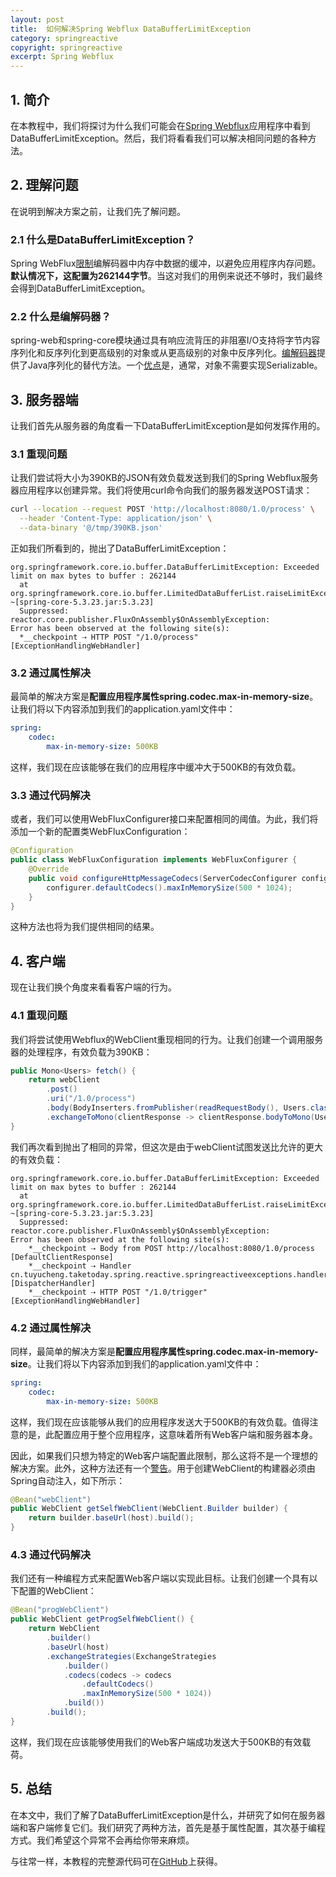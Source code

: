 ```yaml
---
layout: post
title:  如何解决Spring Webflux DataBufferLimitException
category: springreactive
copyright: springreactive
excerpt: Spring Webflux
---
```


## 1. 简介

在本教程中，我们将探讨为什么我们可能会在[Spring Webflux](https://www.baeldung.com/spring-webflux)应用程序中看到DataBufferLimitException。然后，我们将看看我们可以解决相同问题的各种方法。

## 2. 理解问题

在说明到解决方案之前，让我们先了解问题。

### 2.1 什么是DataBufferLimitException？

Spring WebFlux[限制](https://docs.spring.io/spring-framework/docs/5.2.6.RELEASE/spring-framework-reference/web-reactive.html#webflux-codecs-limits)编解码器中内存中数据的缓冲，以避免应用程序内存问题。**默认情况下，这配置为262144字节**。当这对我们的用例来说还不够时，我们最终会得到DataBufferLimitException。

### 2.2 什么是编解码器？

spring-web和spring-core模块通过具有响应流背压的非阻塞I/O支持将字节内容序列化和反序列化到更高级别的对象或从更高级别的对象中反序列化。[编解码器](https://docs.spring.io/spring-framework/docs/current/reference/html/web-reactive.html#webflux-codecs)提供了Java序列化的替代方法。一个[优点](https://docs.spring.io/spring-integration/reference/html/codec.html#codec)是，通常，对象不需要实现Serializable。  

## 3. 服务器端

让我们首先从服务器的角度看一下DataBufferLimitException是如何发挥作用的。

### 3.1 重现问题

让我们尝试将大小为390KB的JSON有效负载发送到我们的Spring Webflux服务器应用程序以创建异常。我们将使用curl命令向我们的服务器发送POST请求：

```bash
curl --location --request POST 'http://localhost:8080/1.0/process' \
  --header 'Content-Type: application/json' \
  --data-binary '@/tmp/390KB.json'
```

正如我们所看到的，抛出了DataBufferLimitException：

```shell
org.springframework.core.io.buffer.DataBufferLimitException: Exceeded limit on max bytes to buffer : 262144
  at org.springframework.core.io.buffer.LimitedDataBufferList.raiseLimitException(LimitedDataBufferList.java:99) ~[spring-core-5.3.23.jar:5.3.23]
  Suppressed: reactor.core.publisher.FluxOnAssembly$OnAssemblyException: 
Error has been observed at the following site(s):
  *__checkpoint ⇢ HTTP POST "/1.0/process" [ExceptionHandlingWebHandler]
```

### 3.2 通过属性解决

最简单的解决方案是**配置应用程序属性spring.codec.max-in-memory-size**。让我们将以下内容添加到我们的application.yaml文件中：

```yaml
spring:
    codec:
        max-in-memory-size: 500KB
```

这样，我们现在应该能够在我们的应用程序中缓冲大于500KB的有效负载。

### 3.3 通过代码解决

或者，我们可以使用WebFluxConfigurer接口来配置相同的阈值。为此，我们将添加一个新的配置类WebFluxConfiguration：

```java
@Configuration
public class WebFluxConfiguration implements WebFluxConfigurer {
    @Override
    public void configureHttpMessageCodecs(ServerCodecConfigurer configurer) {
        configurer.defaultCodecs().maxInMemorySize(500 * 1024);
    }
}
```

这种方法也将为我们提供相同的结果。

## 4. 客户端

现在让我们换个角度来看看客户端的行为。

### 4.1 重现问题

我们将尝试使用Webflux的WebClient重现相同的行为。让我们创建一个调用服务器的处理程序，有效负载为390KB：

```java
public Mono<Users> fetch() {
    return webClient
        .post()
        .uri("/1.0/process")
        .body(BodyInserters.fromPublisher(readRequestBody(), Users.class))
        .exchangeToMono(clientResponse -> clientResponse.bodyToMono(Users.class));
}
```

我们再次看到抛出了相同的异常，但这次是由于webClient试图发送比允许的更大的有效负载：

```shell
org.springframework.core.io.buffer.DataBufferLimitException: Exceeded limit on max bytes to buffer : 262144
  at org.springframework.core.io.buffer.LimitedDataBufferList.raiseLimitException(LimitedDataBufferList.java:99) ~[spring-core-5.3.23.jar:5.3.23]
  Suppressed: reactor.core.publisher.FluxOnAssembly$OnAssemblyException: 
Error has been observed at the following site(s):
    *__checkpoint ⇢ Body from POST http://localhost:8080/1.0/process [DefaultClientResponse]
    *__checkpoint ⇢ Handler cn.tuyucheng.taketoday.spring.reactive.springreactiveexceptions.handler.TriggerHandler@428eedd9 [DispatcherHandler]
    *__checkpoint ⇢ HTTP POST "/1.0/trigger" [ExceptionHandlingWebHandler]
```

### 4.2 通过属性解决

同样，最简单的解决方案是**配置应用程序属性spring.codec.max-in-memory-size**。让我们将以下内容添加到我们的application.yaml文件中：

```yaml
spring:
    codec:
        max-in-memory-size: 500KB
```

这样，我们现在应该能够从我们的应用程序发送大于500KB的有效负载。值得注意的是，此配置应用于整个应用程序，这意味着所有Web客户端和服务器本身。

因此，如果我们只想为特定的Web客户端配置此限制，那么这将不是一个理想的解决方案。此外，这种方法还有一个[警告](https://github.com/spring-projects/spring-boot/issues/27836)。用于创建WebClient的构建器必须由Spring自动注入，如下所示：

```java
@Bean("webClient")
public WebClient getSelfWebClient(WebClient.Builder builder) {
    return builder.baseUrl(host).build();
}
```

### 4.3 通过代码解决

我们还有一种编程方式来配置Web客户端以实现此目标。让我们创建一个具有以下配置的WebClient：

```java
@Bean("progWebClient")
public WebClient getProgSelfWebClient() {
	return WebClient
		.builder()
		.baseUrl(host)
		.exchangeStrategies(ExchangeStrategies
			.builder()
			.codecs(codecs -> codecs
				.defaultCodecs()
				.maxInMemorySize(500 * 1024))
			.build())
		.build();
}
```

这样，我们现在应该能够使用我们的Web客户端成功发送大于500KB的有效载荷。

## 5. 总结

在本文中，我们了解了DataBufferLimitException是什么，并研究了如何在服务器端和客户端修复它们。我们研究了两种方法，首先是基于属性配置，其次基于编程方式。我们希望这个异常不会再给你带来麻烦。

与往常一样，本教程的完整源代码可在[GitHub](https://github.com/tuyucheng7/taketoday-tutorial4j/tree/master/spring-reactive-modules/spring-reactive-exceptions)上获得。